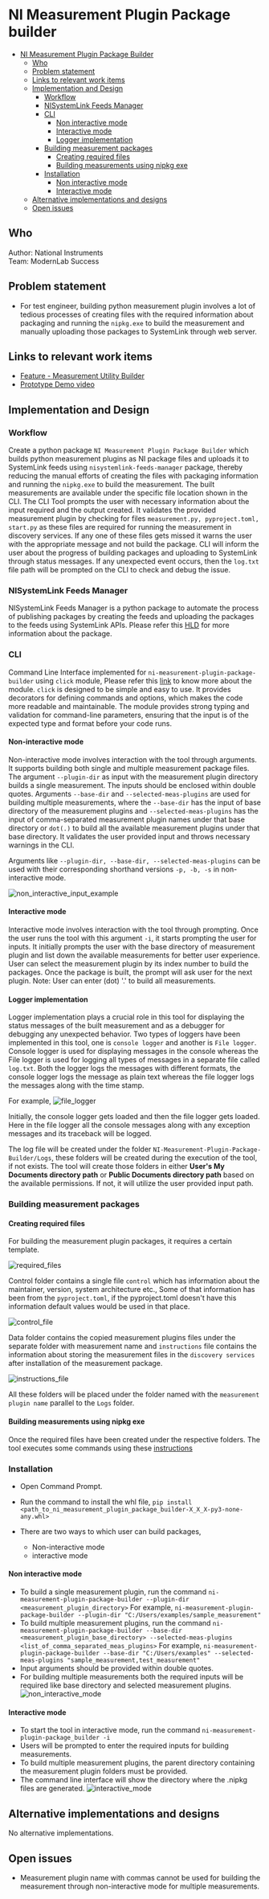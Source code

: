 # NI Measurement Plugin Package builder

- [NI Measurement Plugin Package Builder](#ni-measurement-plugin-package-builder)
  - [Who](#who)
  - [Problem statement](#problem-statement)
  - [Links to relevant work items](#links-to-relevant-work-items)
  - [Implementation and Design](#implemenation-and-design)
    - [Workflow](#work-flow)
    - [NISystemLink Feeds Manager](#nisystemlink-feeds-manager)
    - [CLI](#cli)
        - [Non interactive mode](#non-interactive-mode)
        - [Interactive mode](#interactive-mode)
        - [Logger implementation](#logger-implementation)
    - [Building measurement packages](#building-measurement-packages)
        - [Creating required files](#creating-required-files)
        - [Building measurements using nipkg exe](#building-measurements-using-nipkg-exe)
    - [Installation](#installation)
        - [Non interactive mode](#non-interactive-mode)
        - [Interactive mode](#interactive-mode)
  - [Alternative implementations and designs](#alternative-implementations-and-designs)
  - [Open issues](#open-issues)

## Who

Author: National Instruments </br>
Team: ModernLab Success

## Problem statement

- For test engineer, building python measurement plugin involves a lot of tedious processes of creating files with the required information about packaging and running the `nipkg.exe` to build the measurement and manually uploading those packages to SystemLink through web server.

## Links to relevant work items

- [Feature - Measurement Utility Builder](https://dev.azure.com/ni/DevCentral/_sprints/taskboard/ModernLab%20Reference%20Architecture/DevCentral/24C2/06/06b?workitem=2773393)
- [Prototype Demo video](https://nio365.sharepoint.com/:v:/r/sites/ModernLabReferenceArchitecture/Shared%20Documents/Recordings/Measurement%20Builder%20Utility%20-%20Python/ni-measurement-plugin-package-builderV1.2.0-dev1_demo.mp4?csf=1&web=1&e=fkldX4)

## Implementation and Design

### Workflow

Create a python package `NI Measurement Plugin Package Builder` which builds python measurement plugins as NI package files and uploads it to SystemLink feeds using `nisystemlink-feeds-manager` package, thereby reducing the manual efforts of creating the files with packaging information and running the `nipkg.exe` to build the measurement. The built measurements are available under the specific file location shown in the CLI. The CLI Tool prompts the user with necessary information about the input required and the output created. It validates the provided measurement plugin by checking for files `measurement.py, pyproject.toml, start.py` as these files are required for running the measurement in discovery services. If any one of these files gets missed it warns the user with the appropriate message and not build the package. CLI will inform the user about the progress of building packages and uploading to SystemLink through status messages. If any unexpected event occurs, then the `log.txt` file path will be prompted on the CLI to check and debug the issue.

### NISystemLink Feeds Manager

NISystemLink Feeds Manager is a python package to automate the process of publishing packages by creating the feeds and uploading the packages to the feeds using SystemLink APIs. Please refer this [HLD](https://github.com/ni/modernlab-ref-architecture/blob/nisystemlink-feeds-manager/nisystemlink_feeds_manager/docs/HLD/nisystemlink_feeds_manager.md) for more information about the package.

### CLI

Command Line Interface implemented for `ni-measurement-plugin-package-builder` using `click` module, Please refer this [link](https://click.palletsprojects.com/en/8.1.x/) to know more about the module. `click` is designed to be simple and easy to use. It provides decorators for defining commands and options, which makes the code more readable and maintainable. The module provides strong typing and validation for command-line parameters, ensuring that the input is of the expected type and format before your code runs.

#### Non-interactive mode

Non-interactive mode involves interaction with the tool through arguments. It supports building both single and multiple measurement package files.
The argument `--plugin-dir` as input with the measurement plugin directory builds a single measurement. The inputs should be enclosed within double quotes.
Arguments `--base-dir` and `--selected-meas-plugins` are used for building multiple measurements, where the `--base-dir` has the input of base directory of the measurement plugins and `--selected-meas-plugins` has the input of comma-separated measurement plugin names under that base directory or `dot(.)` to build all the available measurement plugins under that base directory. It validates the user provided input and throws necessary warnings in the CLI.

Arguments like `--plugin-dir, --base-dir, --selected-meas-plugins` can be used with their corresponding shorthand versions `-p, -b, -s` in non-interactive mode.

![non_interactive_input_example](non_interactive_input_example.png)

#### Interactive mode

Interactive mode involves interaction with the tool through prompting. Once the user runs the tool with this argument `-i`, it starts prompting the user for inputs.
It initially prompts the user with the base directory of measurement plugin and list down the available measurements for better user experience. User can select the measurement plugin by its index number to build the packages. Once the package is built, the prompt will ask user for the next plugin.
Note: User can enter (dot) '.' to build all measurements.

#### Logger implementation

Logger implementation plays a crucial role in this tool for displaying the status messages of the built measurement and as a debugger for debugging any unexpected behavior.
Two types of loggers have been implemented in this tool, one is `console logger` and another is `File logger`. Console logger is used for displaying messages in the console whereas the File logger is used for logging all types of messages in a separate file called `log.txt`. Both the logger logs the messages with different formats, the console logger logs the message as plain text whereas the file logger logs the messages along with the time stamp.

For example,
![file_logger](file_logger.png)

Initially, the console logger gets loaded and then the file logger gets loaded. Here in the file logger all the console messages along with any exception messages and its traceback will be logged.

The log file will be created under the folder `NI-Measurement-Plugin-Package-Builder/Logs`, these folders will be created during the execution of the tool, if not exists.
The tool will create those folders in either **User's My Documents directory path** or **Public Documents directory path** based on the available permissions. If not, it will utilize the user provided input path.

### Building measurement packages

#### Creating required files

For building the measurement plugin packages, it requires a certain template.

![required_files](template_files_heirarchy.png)

Control folder contains a single file `control` which has information about the maintainer, version, system architecture etc., Some of that information has been from the `pyproject.toml`, if the pyproject.toml doesn't have this information default values would be used in that place.

![control_file](control_file.png)

Data folder contains the copied measurement plugins files under the separate folder with measurement name and `instructions` file contains the information about storing the measurement files in the `discovery services` after installation of the measurement package.

![instructions_file](instructions.png)

All these folders will be placed under the folder named with the `measurement plugin name` parallel to the `Logs` folder.

#### Building measurements using nipkg exe

Once the required files have been created under the respective folders. The tool executes some commands using these [instructions](https://www.ni.com/docs/en-US/bundle/package-manager/page/build-package-using-cli.html)

### Installation

- Open Command Prompt.

- Run the command to install the whl file, `pip install <path_to_ni_measurement_plugin_package_builder-X_X_X-py3-none-any.whl>`

- There are two ways to which user can build packages,
  - Non-interactive mode
  - interactive mode

#### Non interactive mode

- To build a single measurement plugin, run the command
  `ni-measurement-plugin-package-builder --plugin-dir <measurement_plugin_directory>`
  For example,
  `ni-measurement-plugin-package-builder --plugin-dir "C:/Users/examples/sample_measurement"`
- To build multiple measurement plugins, run the command
  `ni-measurement-plugin-package-builder --base-dir <measurement_plugin_base_directory> --selected-meas-plugins <list_of_comma_separated_meas_plugins>`
  For example,
  `ni-measurement-plugin-package-builder --base-dir "C:/Users/examples" --selected-meas-plugins "sample_measurement,test_measurement"`
- Input arguments should be provided within double quotes.
- For building multiple measurements both the required inputs will be required like base directory and selected measurement plugins.
  ![non_interactive_mode](non_interactive_mode.png)

#### Interactive mode

- To start the tool in interactive mode, run the command
  `ni-measurement-plugin-package_builder -i`
- Users will be prompted to enter the required inputs for building measurements.
- To build multiple measurement plugins, the parent directory containing the measurement plugin folders must be provided.
- The command line interface will show the directory where the .nipkg files are generated.
  ![interactive_mode](interactive_mode.png)

## Alternative implementations and designs

No alternative implementations.

## Open issues

- Measurement plugin name with commas cannot be used for building the measurement through non-interactive mode for multiple measurements.